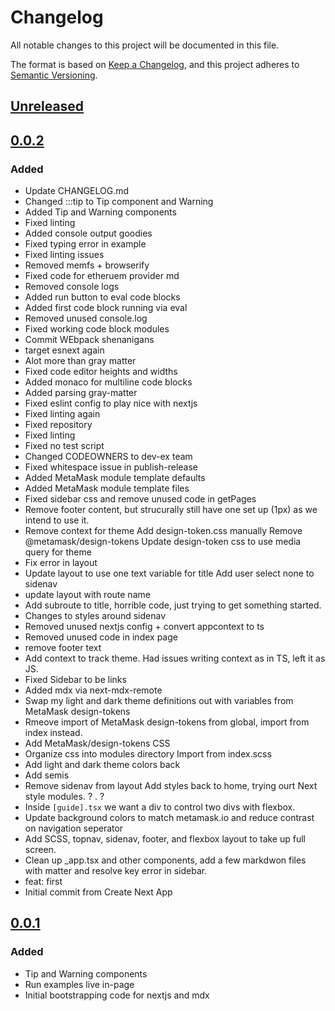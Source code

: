 # Changelog
All notable changes to this project will be documented in this file.

The format is based on [Keep a Changelog](https://keepachangelog.com/en/1.0.0/),
and this project adheres to [Semantic Versioning](https://semver.org/spec/v2.0.0.html).

## [Unreleased]

## [0.0.2]
### Added
- Update CHANGELOG.md
- Changed :::tip to Tip component and Warning
- Added Tip and Warning components
- Fixed linting
- Added console output goodies
- Fixed typing error in example
- Fixed linting issues
- Removed memfs + browserify
- Fixed code for etheruem provider md
- Removed console logs
- Added run button to eval code blocks
- Added first code block running via eval
- Removed unused console.log
- Fixed working code block modules
- Commit WEbpack shenanigans
- target esnext again
- Alot more than gray matter
- Fixed code editor heights and widths
- Added monaco for multiline code blocks
- Added parsing gray-matter
- Fixed eslint config to play nice with nextjs
- Fixed linting again
- Fixed repository
- Fixed linting
- Fixed no test script
- Changed CODEOWNERS to dev-ex team
- Fixed whitespace issue in publish-release
- Added MetaMask module template defaults
- Added MetaMask module template files
- Fixed sidebar css and remove unused code in getPages
- Remove footer content, but strucurally still have one set up (1px) as we intend to use it.
- Remove context for theme Add design-token.css manually Remove @metamask/design-tokens Update design-token css to use media query for theme
- Fix error in layout
- Update layout to use one text variable for title Add user select none to sidenav
- update layout with route name
- Add subroute to title, horrible code, just trying to get something started.
- Changes to styles around sidenav
- Removed unused nextjs config + convert appcontext to ts
- Removed unused code in index page
- remove footer text
- Add context to track theme. Had issues writing context as in TS, left it as JS.
- Fixed Sidebar to be links
- Added mdx via next-mdx-remote
- Swap my light and dark theme definitions out with variables from MetaMask design-tokens
- Rmeove import of MetaMask design-tokens from global, import from index instead.
- Add MetaMask/design-tokens CSS
- Organize css into modules directory Import from index.scss
- Add light and dark theme colors back
- Add semis
- Remove sidenav from layout Add styles back to home, trying ourt Next style modules. ? . ?
- Inside `[guide].tsx` we want a div to control two divs with flexbox.
- Update background colors to match metamask.io and reduce contrast on navigation seperator
- Add SCSS, topnav, sidenav, footer, and flexbox layout to take up full screen.
- Clean up _app.tsx and other components, add a few markdwon files with matter and resolve key error in sidebar.
- feat: first
- Initial commit from Create Next App

## [0.0.1]
### Added
- Tip and Warning components
- Run examples live in-page
- Initial bootstrapping code for nextjs and mdx

[Unreleased]: https://github.com/MetaMask/metamask-docs-next/compare/v0.0.2...HEAD
[0.0.2]: https://github.com/MetaMask/metamask-docs-next/compare/v0.0.1...v0.0.2
[0.0.1]: https://github.com/MetaMask/metamask-docs-next/releases/tag/v0.0.1
